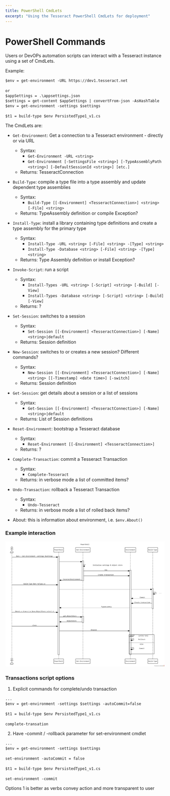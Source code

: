 ```yaml
---
title: PowerShell CmdLets
excerpt: "Using the Tesseract PowerShell CmdLets for deployment"
---
```

# PowerShell Commands  

Users or DevOPs automation scripts can interact with a Tesseract instance using a set of CmdLets. 

Example:
```
$env = get-environment -URL https://dev1.tesseract.net

or
$appSettings = .\appsettings.json
$settings = get-content $appSettings | convertFrom-json -AsHashTable
$env = get-environment -settings $settings

$t1 = build-type $env PersistedType1_v1.cs
```

The CmdLets are:

- ```Get-Environment```: Get a connection to a Tesseract environment - directly or via URL
    - Syntax:
        - ```Get-Environment -URL <string>```
        - ```Get-Environment [-SettingsFile <string>] [-TypeAssemblyPath <string>] [-DefaultSessionId <string>] [etc.]```
    - Returns: TesseractConnection
- ```Build-Type```: compile a type file into a type assembly and update dependent type assemblies
    - Syntax:
        -  ```Build-Type [[-Environment] <TesseractConnection>] <string> [-File] <string>```
    - Returns: TypeAssembly definition or compile Exception?
- ```Install-Type```: install a library containing type definitions and create a type assembly for the primary type
    - Syntax:
        - ```Install-Type -URL <string> [-File] <string> -[Type] <string>```
        - ```Install-Type -Database <string> [-File] <string> -[Type] <string>```
    - Returns: Type Assembly definition or install Exception?
- ```Invoke-Script```: run a script
    - Syntax:
        - ```Install-Types -URL <string> [-Script] <string> [-Build] [-View]```
        - ```Install-Types -Database <string> [-Script] <string> [-Build] [-View]```
    - Returns: ?
- ```Set-Session```: switches to a session
    - Syntax:
        - ```Set-Session [[-Environment] <TesseractConnection>] [-Name] <string>|default ```
    - Returns: Session definition
- ```New-Session```: switches to or creates a new session? Different commands?
    - Syntax:
        - ```New-Session [[-Environment] <TesseractConnection>] [-Name] <string> [[-Timestamp] <date time>] [-switch]```
    - Returns: Session definition
- ```Get-Session```: get details about a session or a list of sessions
    - Syntax:
        - ```Get-Session [[-Environment] <TesseractConnection>] [-Name] <string>|default```
    - Returns: List of Session definitions
- ```Reset-Environment```: bootstrap a Tesseract database
    - Syntax:
        - ```Reset-Environment [[-Environment] <TesseractConnection>]```
    - Returns: ?
- ```Complete-Transaction```: commit a Tesseract Transaction
    - Syntax:
        - ```Complete-Tesseract```
    - Returns: in verbose mode a list of committed items?
- ```Undo-Transaction```: rollback a Tesseract Transaction
    - Syntax:
        - ```Undo-Tesseract```
    - Returns: in verbose mode a list of rolled back items?

- About: this is information about environment, i.e. ```$env.About()```

### Example interaction

![PowerShell Interaction](../images/PowerShellInteraction.png)

### Transactions script options

1. Explicit commands for complete/undo transaction

```
...
$env = get-environment -settings $settings -autoCommit=false

$t1 = build-type $env PersistedType1_v1.cs

complete-transation
```

2. Have -commit / -rollback parameter for set-environment cmdlet

```
...
$env = get-environment -settings $settings 

set-environment -autoCommit = false

$t1 = build-type $env PersistedType1_v1.cs

set-environment -commit
```
Options 1 is better as verbs convey action and more transparent to user
